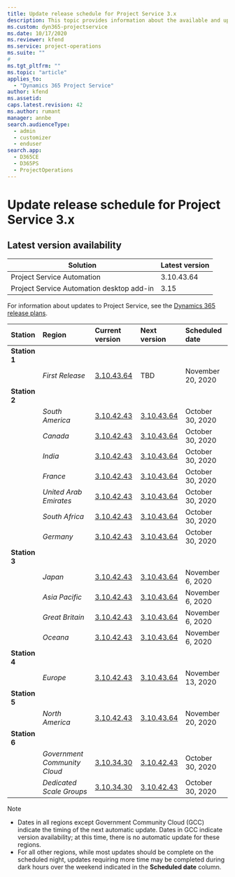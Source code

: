 ```yaml
---
title: Update release schedule for Project Service 3.x
description: This topic provides information about the available and upcoming releases of Dynamics 365 Project Service Automation.
ms.custom: dyn365-projectservice
ms.date: 10/17/2020
ms.reviewer: kfend
ms.service: project-operations
ms.suite: ""
#
ms.tgt_pltfrm: ""
ms.topic: "article"
applies_to: 
  - "Dynamics 365 Project Service"
author: kfend
ms.assetid: 
caps.latest.revision: 42
ms.author: rumant
manager: annbe
search.audienceType: 
  - admin
  - customizer
  - enduser
search.app: 
  - D365CE
  - D365PS
  - ProjectOperations
---
```


# Update release schedule for Project Service 3.x

## Latest version availability

| Solution  | Latest version |
|-------|----|
| Project Service Automation    | 3.10.43.64 |
| Project Service Automation desktop add-in                | 3.15          |

For information about updates to Project Service, see the [Dynamics 365 release plans](https://docs.microsoft.com/dynamics365/release-plans/). 

| Station  | Region | Current version | Next version |  Scheduled date
| :---   | :---   | :---   | :---   |:---   |         
|<strong>Station 1</strong> | |  |  | |
| | <i>First Release</i> | [3.10.43.64](whats-new-ur-25.md) | TBD | November 20, 2020
|<strong>Station 2</strong> | |  |  | |
| | <i>South America</i> | [3.10.42.43](whats-new-ur-24.md) | [3.10.43.64](whats-new-ur-25.md) | October 30, 2020
| | <i>Canada</i> | [3.10.42.43](whats-new-ur-24.md) | [3.10.43.64](whats-new-ur-25.md) | October 30, 2020 
| | <i>India</i> | [3.10.42.43](whats-new-ur-24.md) | [3.10.43.64](whats-new-ur-25.md) | October 30, 2020
| | <i>France</i> | [3.10.42.43](whats-new-ur-24.md) | [3.10.43.64](whats-new-ur-25.md) | October 30, 2020
| | <i>United Arab Emirates</i> | [3.10.42.43](whats-new-ur-24.md) | [3.10.43.64](whats-new-ur-25.md) | October 30, 2020
| | <i>South Africa</i> | [3.10.42.43](whats-new-ur-24.md) | [3.10.43.64](whats-new-ur-25.md) | October 30, 2020
| | <i>Germany</i> | [3.10.42.43](whats-new-ur-24.md) | [3.10.43.64](whats-new-ur-25.md) | October 30, 2020
|<strong>Station 3</strong> | |  |  | |
| | <i>Japan</i> |[3.10.42.43](whats-new-ur-24.md) | [3.10.43.64](whats-new-ur-25.md) | November 6, 2020
| | <i>Asia Pacific</i> |[3.10.42.43](whats-new-ur-24.md) | [3.10.43.64](whats-new-ur-25.md) | November 6, 2020
| | <i>Great Britain</i> |[3.10.42.43](whats-new-ur-24.md) | [3.10.43.64](whats-new-ur-25.md) | November 6, 2020
| | <i>Oceana</i> |[3.10.42.43](whats-new-ur-24.md) | [3.10.43.64](whats-new-ur-25.md) | November 6, 2020
|<strong>Station 4</strong> | |  |  | |
| | <i>Europe</i> |[3.10.42.43](whats-new-ur-24.md) | [3.10.43.64](whats-new-ur-25.md) | November 13, 2020
|<strong>Station 5</strong> | |  |  | |
| | <i>North America</i> |[3.10.42.43](whats-new-ur-24.md) | [3.10.43.64](whats-new-ur-25.md) | November 20, 2020
|<strong>Station 6</strong> | |  |  | |
| | <i>Government Community Cloud</i> |[3.10.34.30](whats-new-ur-23.md) | [3.10.42.43](whats-new-ur-24.md) | October 30, 2020
| | <i>Dedicated Scale Groups</i> |[3.10.34.30](whats-new-ur-23.md) | [3.10.42.43](whats-new-ur-24.md) | October 30, 2020

>[!Note]
> - Dates in all regions except Government Community Cloud (GCC) indicate the timing of the next automatic update. Dates in GCC indicate version availability; at this time, there is no automatic update for these regions.
> - For all other regions, while most updates should be complete on the scheduled night, updates requiring more time may be completed during dark hours over the weekend indicated in the **Scheduled date** column.
